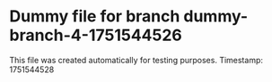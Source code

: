 # Dummy file for branch dummy-branch-4-1751544526

This file was created automatically for testing purposes.
Timestamp: 1751544528